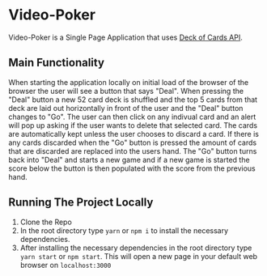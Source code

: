 # Video-Poker

Video-Poker is a Single Page Application that uses [Deck of Cards API](https://deckofcardsapi.com/).

## Main Functionality

When starting the application locally on initial load of the browser of the browser the user will see a button that says "Deal". When pressing the "Deal" button a new 52 card deck is shuffled and the top 5 cards from that deck are laid out horizontally in front of the user and the "Deal" button changes to "Go". The user can then click on any indivual card and an alert will pop up asking if the user wants to delete that selected card. The cards are automatically kept unless the user chooses to discard a card. If there is any cards discarded when the "Go" button is pressed the amount of cards that are discarded are replaced into the users hand. The "Go" button turns back into "Deal" and starts a new game and if a new game is started the score below the button is then populated with the score from the previous hand.

## Running The Project Locally

1. Clone the Repo
2. In the root directory type `yarn` or `npm i` to install the necessary dependencies.
3. After installing the necessary dependencies in the root directory type `yarn start` or `npm start`. This will open a new page in your default web browser on `localhost:3000`
